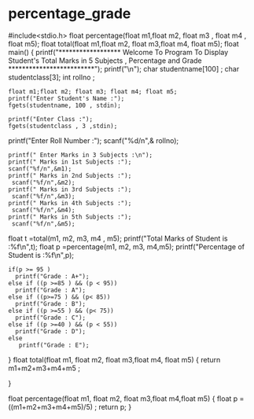 # percentage_grade
#include<stdio.h>
float percentage(float m1,float m2, float m3 , float m4 , float m5);
float total(float m1,float m2, float m3,float m4, float m5);
float main() {
   printf("****************** Welcome To Program To Display Student's Total Marks in 5 Subjects , Percentage and Grade *************************");
    printf("\n");
    char studentname[100] ;
    char studentclass[3];
    int rollno ;
    
    float m1;float m2; float m3; float m4; float m5;
    printf("Enter Student's Name :");
    fgets(studentname, 100 , stdin);

    printf("Enter Class :");
    fgets(studentclass , 3 ,stdin);
   
   printf("Enter Roll Number :");
   scanf("%d/n",& rollno);
    
    printf(" Enter Marks in 3 Subjects :\n");
    printf(" Marks in 1st Subjects :");
    scanf("%f/n",&m1);
    printf(" Marks in 2nd Subjects :");
     scanf("%f/n",&m2);
    printf(" Marks in 3rd Subjects :");
     scanf("%f/n",&m3);
    printf(" Marks in 4th Subjects :");
     scanf("%f/n",&m4);
    printf(" Marks in 5th Subjects :");
     scanf("%f/n",&m5);
   float t =total(m1,  m2,  m3, m4 , m5);
   printf("Total Marks of Student is :%f\n",t);
   float p =percentage(m1,  m2,  m3, m4,m5);
   printf("Percentage of Student is :%f\n",p);


    if(p >= 95 )
      printf("Grade : A+");
    else if ((p >=85 ) && (p < 95))
      printf("Grade : A");
    else if ((p>=75 ) && (p< 85))
      printf("Grade : B");
    else if ((p >=55 ) && (p< 75))
      printf("Grade : C");
    else if ((p >=40 ) && (p < 55))
      printf("Grade : D");
    else 
       printf("Grade : E");

}
 float total(float m1, float m2, float m3,float m4, float m5) {
  return m1+m2+m3+m4+m5 ;

}

float percentage(float m1, float m2, float m3,float m4,float m5) {
  float p = ((m1+m2+m3+m4+m5)/5) ;
  return p;
}
